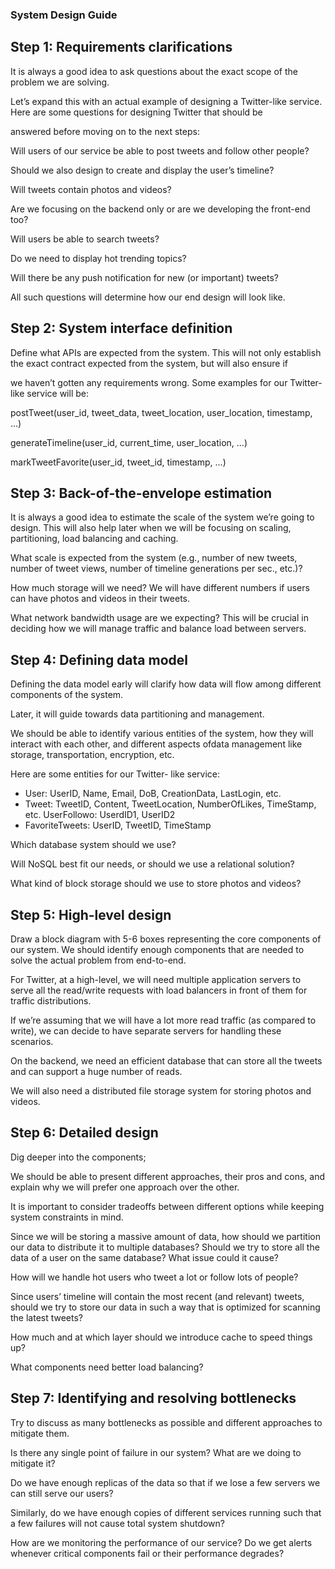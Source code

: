 ### System Design Guide

## Step 1: Requirements clarifications
It is always a good idea to ask questions about the exact scope of the problem we are solving.

Let’s expand this with an actual example of designing a Twitter-like service. Here are some questions for designing Twitter that should be

answered before moving on to the next steps:

Will users of our service be able to post tweets and follow other people?

Should we also design to create and display the user’s timeline?

Will tweets contain photos and videos?

Are we focusing on the backend only or are we developing the front-end too?

Will users be able to search tweets?

Do we need to display hot trending topics?

Will there be any push notification for new (or important) tweets?

All such questions will determine how our end design will look like.

## Step 2: System interface definition
Define what APIs are expected from the system. This will not only establish the exact contract expected from the system, but will also ensure if

we haven’t gotten any requirements wrong. Some examples for our Twitter-like service will be:

postTweet(user_id, tweet_data, tweet_location, user_location, timestamp, ...)

generateTimeline(user_id, current_time, user_location, ...)

markTweetFavorite(user_id, tweet_id, timestamp, ...)

## Step 3: Back-of-the-envelope estimation
It is always a good idea to estimate the scale of the system we’re going to design. This will also help later when we will be focusing on scaling,
partitioning, load balancing and caching.

What scale is expected from the system (e.g., number of new tweets, number of tweet views, number of timeline generations per sec., etc.)?

How much storage will we need? We will have different numbers if users can have photos and videos in their tweets.

What network bandwidth usage are we expecting? This will be crucial in deciding how we will manage traffic and balance load between
servers.

## Step 4: Defining data model
Defining the data model early will clarify how data will flow among different components of the system. 

Later, it will guide towards data partitioning and management. 

We should be able to identify various entities of the system, how they will interact with each other, and different aspects ofdata management like storage, transportation, encryption, etc. 

Here are some entities for our Twitter- like service:

- User: UserID, Name, Email, DoB, CreationData, LastLogin, etc.
- Tweet: TweetID, Content, TweetLocation, NumberOfLikes, TimeStamp, etc. UserFollowo: UserdID1, UserID2
- FavoriteTweets: UserID, TweetID, TimeStamp

Which database system should we use? 

Will NoSQL best fit our needs, or should we use a relational solution? 

What kind of block storage should we use to store photos and videos?


## Step 5: High-level design
Draw a block diagram with 5-6 boxes representing the core components of our system. We should identify enough components that are needed
to solve the actual problem from end-to-end.

For Twitter, at a high-level, we will need multiple application servers to serve all the read/write requests with load balancers in front of them for
traffic distributions. 

If we’re assuming that we will have a lot more read traffic (as compared to write), we can decide to have separate servers for
handling these scenarios. 

On the backend, we need an efficient database that can store all the tweets and can support a huge number of reads.

We will also need a distributed file storage system for storing photos and videos.


## Step 6: Detailed design
Dig deeper into the components; 

We should be able to present different approaches, their pros and cons, and explain why we will prefer one
approach over the other. 

It is important to consider tradeoffs between different options while keeping system constraints in mind.


Since we will be storing a massive amount of data, how should we partition our data to distribute it to multiple databases? Should we try to
store all the data of a user on the same database? What issue could it cause?

How will we handle hot users who tweet a lot or follow lots of people?

Since users’ timeline will contain the most recent (and relevant) tweets, should we try to store our data in such a way that is optimized for
scanning the latest tweets?

How much and at which layer should we introduce cache to speed things up?

What components need better load balancing?


## Step 7: Identifying and resolving bottlenecks
Try to discuss as many bottlenecks as possible and different approaches to mitigate them.


Is there any single point of failure in our system? What are we doing to mitigate it?

Do we have enough replicas of the data so that if we lose a few servers we can still serve our users?

Similarly, do we have enough copies of different services running such that a few failures will not cause total system shutdown?

How are we monitoring the performance of our service? Do we get alerts whenever critical components fail or their performance degrades?
